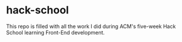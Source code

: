 # hack-school
This repo is filled with all the work I did during ACM's five-week Hack School learning Front-End development.
